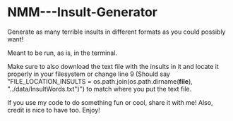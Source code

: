 # NMM---Insult-Generator
Generate as many terrible insults in different formats as you could possibly want!

Meant to be run, as is, in the terminal.

Make sure to also download the text file with the insults in it and locate it properly in your filesystem or change line 9 (Should say "FILE_LOCATION_INSULTS = os.path.join(os.path.dirname(__file__), "../data/InsultWords.txt")") to match where you put the text file.

If you use my code to do something fun or cool, share it with me! Also, credit is nice to have too.
Enjoy!
